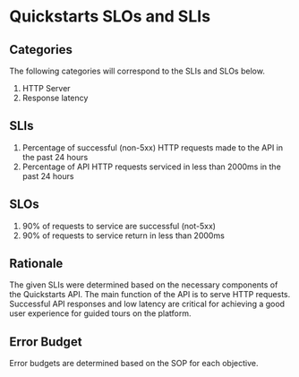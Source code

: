 # Quickstarts SLOs and SLIs

## Categories

The following categories will correspond to the SLIs and SLOs below.

1. HTTP Server
2. Response latency

## SLIs
1. Percentage of successful (non-5xx) HTTP requests made to the API in the past 24 hours
2. Percentage of API HTTP requests serviced in less than 2000ms in the past 24 hours

## SLOs
1. 90% of requests to service are successful (not-5xx)
2. 90% of requests to service return in less than 2000ms

## Rationale

The given SLIs were determined based on the necessary components of the Quickstarts API. The main function of the API is to serve HTTP requests. Successful API responses and low latency are critical for achieving a good user experience for guided tours on the platform.

## Error Budget

Error budgets are determined based on the SOP for each objective.
